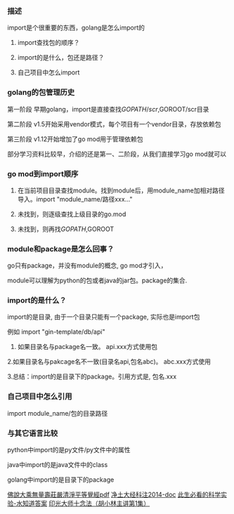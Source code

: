 ### 描述

import是个很重要的东西，golang是怎么import的

1. import查找包的顺序？

2. import的是什么，包还是路径？

3. 自己项目中怎么import

### golang的包管理历史

第一阶段 早期golang，import是直接查找$GOPATH/scr,$GOROOT/scr目录

第二阶段 v1.5开始采用vendor模式，每个项目有一个vendor目录，存放依赖包

第三阶段 v1.12开始增加了go mod用于管理依赖包

部分学习资料比较早，介绍的还是第一、二阶段，从我们直接学习go mod就可以

### go mod到import顺序

1. 在当前项目目录查找module。找到module后，用module_name加相对路径导入。import "module_name/路径xxx..."

2. 未找到，则逐级查找上级目录的go.mod

3. 未找到，则再找$GOPATH,$GOROOT

### module和package是怎么回事？

go只有package，并没有module的概念, go mod才引入，

module可以理解为python的包或者java的jar包。package的集合.

### import的是什么？

import的是目录, 由于一个目录只能有一个package, 实际也是import包

例如 import "gin-template/db/api"

1. 如果目录名与package名一致。 api.xxx方式使用包

2.如果目录名与pakcage名不一致(目录名api,包名abc)。 abc.xxx方式使用

3.总结：import的是目录下的package。引用方式是, 包名.xxx


### 自己项目中怎么引用

import module_name/包的目录路径


### 与其它语言比较

python中import的是py文件/py文件中的属性

java中import的是java文件中的class

golang中import的是目录下的package

[佛說大乘無量壽莊嚴清淨平等覺經pdf](http://doc.sxjy360.top/book/佛說大乘無量壽莊嚴清淨平等覺經(難字注音).pdf)
[净土大经科注2014-doc](http://doc.sxjy360.top/book/净土大经科注2014-doc.zip)
[此生必看的科学实验-水知道答案](http://v.youku.com/v_show/id_XMjgzMzcwNDk4OA)
[印光大师十念法（胡小林主讲第1集）](http://v.youku.com/v_show/id_XMzUwMzc4NzY4NA)